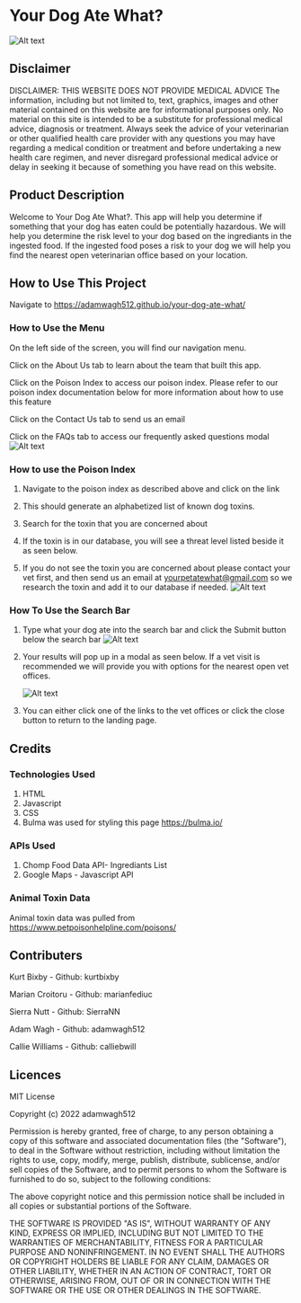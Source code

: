 # Your Dog Ate What?
![Alt text](./assets/images/logo2.png)
## Disclaimer 
DISCLAIMER: THIS WEBSITE DOES NOT PROVIDE MEDICAL ADVICE
The information, including but not limited to, text, graphics, images and other material contained on this website are for informational purposes only. No material on this site is intended to be a substitute for professional medical advice, diagnosis or treatment. Always seek the advice of your veterinarian or other qualified health care provider with any questions you may have regarding a medical condition or treatment and before undertaking a new health care regimen, and never disregard professional medical advice or delay in seeking it because of something you have read on this website.

## Product Description
Welcome to Your Dog Ate What?. This app will help you determine if something that your dog has eaten could be potentially hazardous. We will help you determine the risk level to your dog based on the ingrediants in the ingested food. If the ingested food poses a risk to your dog we will help you find the nearest open veterinarian office based on your location. 
## How to Use This Project
Navigate to https://adamwagh512.github.io/your-dog-ate-what/
### How to Use the Menu
On the left side of the screen, you will find our navigation menu. 
     
Click on the About Us tab to learn about the team that built this app.

Click on the Poison Index to access our poison index. Please refer to our poison index documentation below for more information about how to use this feature

Click on the Contact Us tab to send us an email

Click on the FAQs tab to access our frequently asked questions modal 
![Alt text](./assets/images/landing-page-menu.jpg)
### How to use the Poison Index
1) Navigate to the poison index as described above and click on the link

2) This should generate an alphabetized list of known dog toxins. 

3) Search for the toxin that you are concerned about

4) If the toxin is in our database, you will see a threat 
level listed beside it as seen below.

5) If you do not see the toxin you are concerned about please contact your vet first, and then send us an email at yourpetatewhat@gmail.com so we research the toxin and add it to our database if needed.
![Alt text](./assets/images/poisonIndex.jpg)
### How To Use the Search Bar
1) Type what your dog ate into the search bar and click the Submit button below the search bar
 ![Alt text](./assets/images/searchbar.jpg)

2) Your results will pop up in a modal as seen below. If a vet visit is recommended we will provide you with options for the nearest open vet offices.

    ![Alt text](./assets/images/modal.jpg)
    
3) You can either click one of the links to the vet offices or click the close button to return to the landing page. 
## Credits
### Technologies Used 
1) HTML
2) Javascript
3) CSS
4) Bulma was used for styling this page https://bulma.io/
### APIs Used
1) Chomp Food Data API- Ingrediants List
2) Google Maps - Javascript API

### Animal Toxin Data 
Animal toxin data was pulled from https://www.petpoisonhelpline.com/poisons/

## Contributers
Kurt Bixby - Github: kurtbixby
    
Marian Croitoru - Github: marianfediuc

Sierra Nutt - Github: SierraNN

Adam Wagh - Github: adamwagh512

Callie Williams - Github: calliebwill

## Licences 
MIT License

Copyright (c) 2022 adamwagh512

Permission is hereby granted, free of charge, to any person obtaining a copy
of this software and associated documentation files (the "Software"), to deal
in the Software without restriction, including without limitation the rights
to use, copy, modify, merge, publish, distribute, sublicense, and/or sell
copies of the Software, and to permit persons to whom the Software is
furnished to do so, subject to the following conditions:

The above copyright notice and this permission notice shall be included in all
copies or substantial portions of the Software.

THE SOFTWARE IS PROVIDED "AS IS", WITHOUT WARRANTY OF ANY KIND, EXPRESS OR
IMPLIED, INCLUDING BUT NOT LIMITED TO THE WARRANTIES OF MERCHANTABILITY,
FITNESS FOR A PARTICULAR PURPOSE AND NONINFRINGEMENT. IN NO EVENT SHALL THE
AUTHORS OR COPYRIGHT HOLDERS BE LIABLE FOR ANY CLAIM, DAMAGES OR OTHER
LIABILITY, WHETHER IN AN ACTION OF CONTRACT, TORT OR OTHERWISE, ARISING FROM,
OUT OF OR IN CONNECTION WITH THE SOFTWARE OR THE USE OR OTHER DEALINGS IN THE SOFTWARE.